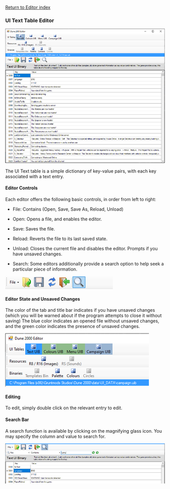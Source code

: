 
[Return to Editor index](doc/editor.md)

### UI Text Table Editor

![Image](img/uibText.png)

The UI Text table is a simple dictionary of key-value pairs, with each key associated with a text entry.

#### Editor Controls

Each editor offers the following basic controls, in order from left to right:

 - File: Contains (Open, Save, Save As, Reload, Unload)

 - Open: Opens a file, and enables the editor.

 - Save: Saves the file.

 - Reload: Reverts the file to its last saved state.

 - Unload: Closes the current file and disables the editor. Prompts if you have unsaved changes.

 - Search: Some editors additionally provide a search option to help seek a particular piece of information.

![Image](img/editorControls.png)

#### Editor State and Unsaved Changes

The color of the tab and title bar indicates if you have unsaved changes (which you will be warned about if the program attempts to close it without saving)
The blue color indicates an opened file without unsaved changes, and the green color indicates the presence of unsaved changes.

![Image](img/editorStates.png)

#### Editing

To edit, simply double click on the relevant entry to edit.

#### Search Bar

A search function is available by clicking on the magnifying glass icon.
You may specify the column and value to search for.

![Image](img/uib_searchBar.png)




